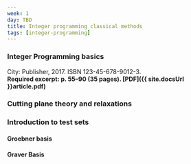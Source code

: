 ```yaml
---
week: 1
day: TBD
title: Integer programming classical methods
tags: [integer-programming]
---
```

### Integer Programming basics

City: Publisher, 2017\. ISBN 123-45-678-9012-3.  
**Required excerpt: p. 55–90 (35 pages). [PDF]({{ site.docsUrl }}article.pdf)**

### Cutting plane theory and relaxations  

### Introduction to test sets 

#### Groebner basis

#### Graver Basis
